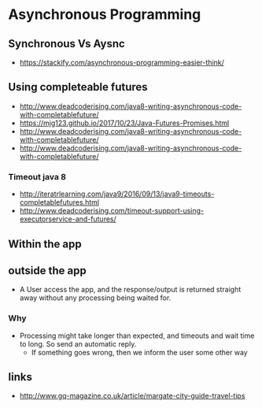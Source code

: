 # Asynchronous Programming

## Synchronous Vs Aysnc

- https://stackify.com/asynchronous-programming-easier-think/

## Using completeable futures

- http://www.deadcoderising.com/java8-writing-asynchronous-code-with-completablefuture/
- https://mjg123.github.io/2017/10/23/Java-Futures-Promises.html
- http://www.deadcoderising.com/java8-writing-asynchronous-code-with-completablefuture/
- http://www.deadcoderising.com/java8-writing-asynchronous-code-with-completablefuture/

### Timeout java 8

- http://iteratrlearning.com/java9/2016/09/13/java9-timeouts-completablefutures.html
- http://www.deadcoderising.com/timeout-support-using-executorservice-and-futures/

## Within the app

## outside the app

- A User access the app, and the response/output is returned straight away without any processing being waited for.

### Why

- Processing might take longer than expected, and timeouts and wait time to long. So send an automatic reply.
  - If something goes wrong, then we inform the user some other way
## links

-  http://www.gq-magazine.co.uk/article/margate-city-guide-travel-tips
